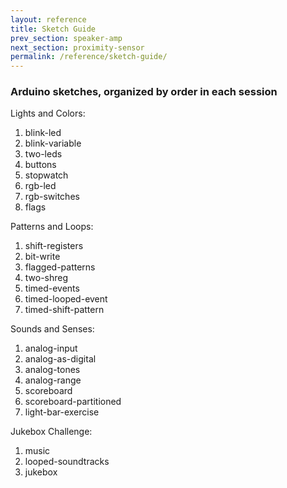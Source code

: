 ```yaml
---
layout: reference
title: Sketch Guide
prev_section: speaker-amp
next_section: proximity-sensor
permalink: /reference/sketch-guide/
---
```


### Arduino sketches, organized by order in each session

Lights and Colors:

1. blink-led
2. blink-variable
3. two-leds
4. buttons
5. stopwatch
6. rgb-led
7. rgb-switches
8. flags

Patterns and Loops:

1. shift-registers
2. bit-write
3. flagged-patterns
4. two-shreg
5. timed-events
6. timed-looped-event
7. timed-shift-pattern

Sounds and Senses:

1. analog-input
2. analog-as-digital
3. analog-tones
4. analog-range
5. scoreboard
6. scoreboard-partitioned
7. light-bar-exercise

Jukebox Challenge:

1. music
2. looped-soundtracks
3. jukebox